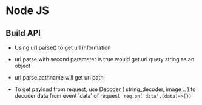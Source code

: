 # Node JS 
## Build API 


- Using url.parse() to get url information

- url.parse with second parameter is true would get url query string as an object 
- url.parse.pathname will get url path
- To get payload from request, use Decoder ( string_decoder, image .. ) to decoder data from event 'data' of request ` req.on('data',(data)=>{})`
 